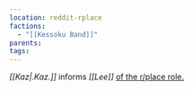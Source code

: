 ```yaml
---
location: reddit-rplace
factions:
  - "[[Kessoku Band]]"
parents: 
tags: 
---
```

*[[Kaz|.Kaz.]]* informs *[[Lee]]* [of the r/place role.](https://discord.com/channels/1093664259273130084/1093664259273130087/1131582009169432737)
